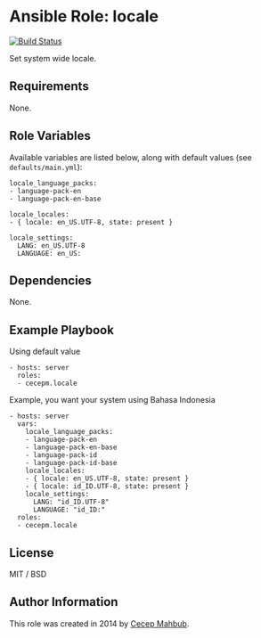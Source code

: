 # Ansible Role: locale

[![Build Status](https://travis-ci.org/cecepm/ansible-role-locale.svg?branch=master)](https://travis-ci.org/cecepm/ansible-role-locale)

Set system wide locale.

## Requirements

None.

## Role Variables

Available variables are listed below, along with default values (see `defaults/main.yml`):

    locale_language_packs:
    - language-pack-en
    - language-pack-en-base

    locale_locales:
    - { locale: en_US.UTF-8, state: present }

    locale_settings:
      LANG: en_US.UTF-8
      LANGUAGE: en_US:

## Dependencies

None.

## Example Playbook

Using default value

    - hosts: server
      roles:
      - cecepm.locale

Example, you want your system using Bahasa Indonesia

    - hosts: server
      vars:
        locale_language_packs:
        - language-pack-en
        - language-pack-en-base
        - language-pack-id
        - language-pack-id-base
        locale_locales:
        - { locale: en_US.UTF-8, state: present }
        - { locale: id_ID.UTF-8, state: present }
        locale_settings:
          LANG: "id_ID.UTF-8"
          LANGUAGE: "id_ID:"
      roles:
      - cecepm.locale


## License

MIT / BSD

## Author Information

This role was created in 2014 by [Cecep Mahbub](http://ngadimin.org/).

